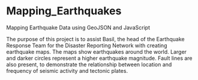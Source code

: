 # Mapping_Earthquakes

Mapping Earthquake Data using GeoJSON and JavaScript

The purpose of this project is to assist Basil, the head of the Earthquake Response Team for the Disaster Reporting Network with creating earthquake maps. The maps show earthquakes around the world. Larger and darker circles represent a higher earthquake magnitude. Fault lines are also present, to demonstrate the relationship between location and frequency of seismic activity and tectonic plates.
